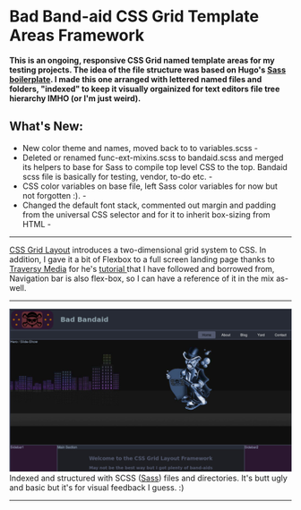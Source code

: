 # Bad Band-aid CSS Grid Template Areas Framework

**This is an ongoing, responsive CSS Grid named template areas for my testing projects. The idea of the file structure was based on Hugo's  [Sass boilerplate](https://github.com/HugoGiraudel/sass-boilerplate). I made this one arranged with lettered named files and folders, "indexed" to keep it visually orgainized for text editors file tree hierarchy IMHO (or I'm just weird).**
## What's New:
- New color theme and names, moved back to to variables.scss -
- Deleted or renamed func-ext-mixins.scss to bandaid.scss and merged its helpers to base for Sass to compile top level CSS to the top. Bandaid scss file is basically for testing, vendor, to-do etc. -
- CSS color variables on base file, left Sass color variables for now but not forgotten :). -
- Changed the default font stack, commented out margin and padding from the universal CSS selector and for it to inherit box-sizing from HTML -
***
 [CSS Grid Layout](https://developer.mozilla.org/en-US/docs/Web/CSS/CSS_Grid_Layout/Basic_Concepts_of_Grid_Layout) introduces a two-dimensional grid system to CSS. In addition, I gave it a bit of Flexbox to a full screen landing page thanks to [Traversy Media](https://www.youtube.com/channel/UC29ju8bIPH5as8OGnQzwJyA) for he's [tutorial ](https://www.youtube.com/watch?v=oRmQN244Ir0) that I have followed and borrowed from, Navigation bar is also flex-box, so I can have a reference of it in the mix as-well.
***
![Framework Snapshot](preview.jpg  "Thee Grid Yard Framework")
Indexed and structured with SCSS ([Sass](http://sass-lang.com/)) files and directories. It's butt ugly and basic but it's for visual feedback I guess. :)
***
